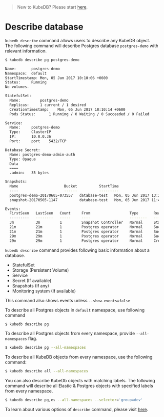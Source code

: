> New to KubeDB? Please start [here](/docs/tutorial.md).

# Describe database

`kubedb describe` command allows users to describe any KubeDB object. The following command will describe Postgres database `postgres-demo` with relevant information.

```sh
$ kubedb describe pg postgres-demo

Name:		postgres-demo
Namespace:	default
StartTimestamp:	Mon, 05 Jun 2017 10:10:06 +0600
Status:		Running
No volumes.

StatefulSet:
  Name:			postgres-demo
  Replicas:		1 current / 1 desired
  CreationTimestamp:	Mon, 05 Jun 2017 10:10:14 +0600
  Pods Status:		1 Running / 0 Waiting / 0 Succeeded / 0 Failed

Service:
  Name:		postgres-demo
  Type:		ClusterIP
  IP:		10.0.0.36
  Port:		port	5432/TCP

Database Secret:
  Name:	postgres-demo-admin-auth
  Type:	Opaque
  Data
  ====
  .admin:	35 bytes

Snapshots:
  Name                     Bucket          StartTime                         CompletionTime                    Phase
  ----                     ------          ---------                         --------------                    -----
  postgres-demo-20170605-073557   database-test   Mon, 05 Jun 2017 13:35:57 +0600   Mon, 05 Jun 2017 13:36:10 +0600   Succeeded
  snapshot-20170505-1147          database-test   Mon, 05 Jun 2017 11:48:06 +0600   Mon, 05 Jun 2017 12:01:39 +0600   Succeeded

Events:
  FirstSeen   LastSeen   Count     From                  Type       Reason               Message
  ---------   --------   -----     ----                  --------   ------               -------
  3m          3m         1         Snapshot Controller   Normal     Starting             Backup running
  21m         21m        1         Postgres operator     Normal     SuccessfulCreate     Successfully created StatefulSet
  21m         21m        1         Postgres operator     Normal     SuccessfulCreate     Successfully created Postgres
  29m         29m        1         Postgres operator     Normal     SuccessfulValidate   Successfully validate Postgres
  29m         29m        1         Postgres operator     Normal     Creating             Creating Kubernetes objects
```

`kubedb describe` command provides following basic information about a database.

* StatefulSet
* Storage (Persistent Volume)
* Service
* Secret (If available)
* Snapshots (If any)
* Monitoring system (If available)

This command also shows events unless `--show-events=false`

To describe all Postgres objects in `default` namespace, use following command
```sh
$ kubedb describe pg
```

To describe all Postgres objects from every namespace, provide `--all-namespaces` flag.
```sh
$ kubedb describe pg --all-namespaces
```

To describe all KubeDB objects from every namespace, use the following command:
```sh
$ kubedb describe all --all-namespaces
```

You can also describe KubeDb objects with matching labels. The following command will describe all Elastic & Postgres objects with specified labels from every namespace.

```bash
$ kubedb describe pg,es --all-namespaces --selector='group=dev'
```

To learn about various options of `describe` command, please visit [here](/docs/reference/kubedb_describe.md).
